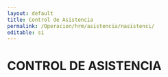 ```yaml
---
layout: default
title: Control de Asistencia
permalink: /Operacion/hrm/asistencia/nasistenci/
editable: si
---
```


# CONTROL DE ASISTENCIA

